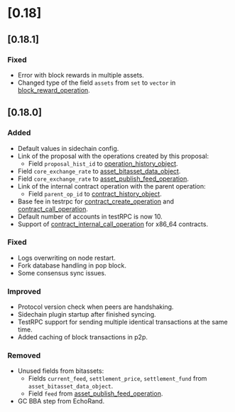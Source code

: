 # [0.18]

## [0.18.1]

### Fixed
- Error with block rewards in multiple assets.
- Changed type of the field `assets` from `set` to `vector` in [block_reward_operation](../api-reference/echo-operations/block-reward.md#block_reward_operation).

## [0.18.0]

### Added
- Default values in sidechain config.
- Link of the proposal with the operations created by this proposal:
    - Field `proposal_hist_id` to [operation_history_object](../advanced/history/types/common.md#operation_history_object).
- Field `core_exchange_rate` to [asset_bitasset_data_object](../api-reference/echo-objects/asset-objects/asset-objects.md#asset_bitasset_data_object).
- Field `core_exchange_rate` to [asset_publish_feed_operation](../api-reference/echo-operations/asset-management.md#asset_publish_feed_operation).
- Link of the internal contract operation with the parent operation:
    - Field `parent_op_id` to [contract_history_object](../advanced/history/types/common.md#contract_history_object).
- Base fee in testrpc for [contract_create_operation](../api-reference/echo-operations/contracts.md#contract_create_operation) and [contract_call_operation](../api-reference/echo-operations/contracts.md#contract_call_operation).
- Default number of accounts in testRPC is now 10.
- Support of [contract_internal_call_operation](../api-reference/echo-operations/contracts.md#contract_internal_call_operation) for x86_64 contracts.

### Fixed
- Logs overwriting on node restart.
- Fork database handling in pop block.
- Some consensus sync issues.

### Improved
- Protocol version check when peers are handshaking.
- Sidechain plugin startup after finished syncing.
- TestRPC support for sending multiple identical transactions at the same time.
- Added caching of block transactions in p2p.

### Removed
- Unused fields from bitassets:
    - Fields `current_feed`, `settlement_price`, `settlement_fund` from `asset_bitasset_data_object`.
    - Field `feed` from [asset_publish_feed_operation](../api-reference/echo-operations/asset-management.md#asset_publish_feed_operation).
- GC BBA step from EchoRand.